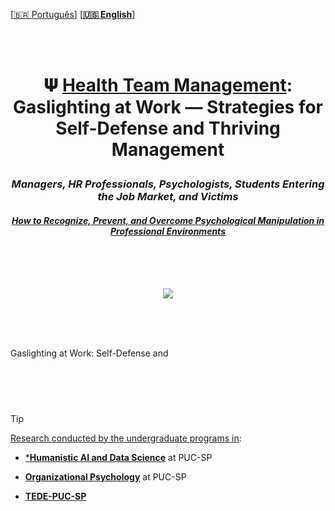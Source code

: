 <br><br>
 
 
 \[[🇧🇷 Português](README.pt_BR.md)\] \[**[🇺🇸 English](README.md)**\]


<br><br>


# <p align="center">  𝚿 [Health Team Management](): Gaslighting at Work — Strategies for Self-Defense and Thriving Management
### <p align="center">  ***Managers, HR Professionals, Psychologists, Students Entering the Job Market, and Victims***
#### <p align="center"> [***How to Recognize, Prevent, and Overcome Psychological Manipulation in Professional Environments***]()


<br><br><br>


<p align="center">
   <img src="https://github.com/user-attachments/assets/791a69e2-d09a-429f-9257-f6667fff5c04 ">
 </p>

<br><br><br>


Gaslighting at Work: Self-Defense and

#  

<br><br>

<!--End-->


> [!TIP]
>
> [Research conducted by the undergraduate programs in]():
>
>   * [***Humanistic AI and Data Science**]() at PUC-SP
>
>   * [**Organizational Psychology**]() at PUC-SP
>
>   * [**TEDE-PUC-SP**]()
>  
> 

<br><br>
  


